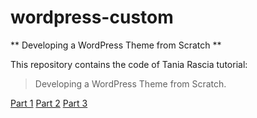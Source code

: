 # wordpress-custom
** Developing a WordPress Theme from Scratch **

This repository contains the code of Tania Rascia tutorial: 
> Developing a WordPress Theme from Scratch.

[Part 1](https://www.taniarascia.com/developing-a-wordpress-theme-from-scratch/)
[Part 2](https://www.taniarascia.com/wordpress-from-scratch-part-two/)
[Part 3](https://www.taniarascia.com/wordpress-part-three-custom-fields-and-metaboxes/)



